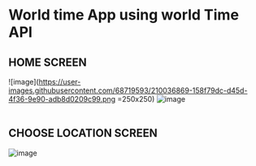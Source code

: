 # World time App using world Time API
## HOME SCREEN
![image](https://user-images.githubusercontent.com/68719593/210036869-158f79dc-d45d-4f36-9e90-adb8d0209c99.png =250x250)
![image](https://user-images.githubusercontent.com/68719593/210035707-01f8a097-cb9d-41c9-b702-f0799602fdc2.png)
<br>
<br>
 ## CHOOSE LOCATION SCREEN
![image](https://user-images.githubusercontent.com/68719593/210035733-9ad0df1c-fb74-4187-aeb0-44bd345419e8.png)


